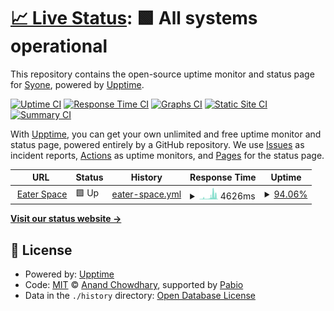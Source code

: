 # [📈 Live Status](https://demo.upptime.js.org): <!--live status--> **🟩 All systems operational**

This repository contains the open-source uptime monitor and status page for [Syone](https://demo.upptime.js.org), powered by [Upptime](https://github.com/upptime/upptime).

[![Uptime CI](https://github.com/Syone/uptime/workflows/Uptime%20CI/badge.svg)](https://github.com/Syone/uptime/actions?query=workflow%3A%22Uptime+CI%22)
[![Response Time CI](https://github.com/Syone/uptime/workflows/Response%20Time%20CI/badge.svg)](https://github.com/Syone/uptime/actions?query=workflow%3A%22Response+Time+CI%22)
[![Graphs CI](https://github.com/Syone/uptime/workflows/Graphs%20CI/badge.svg)](https://github.com/Syone/uptime/actions?query=workflow%3A%22Graphs+CI%22)
[![Static Site CI](https://github.com/Syone/uptime/workflows/Static%20Site%20CI/badge.svg)](https://github.com/Syone/uptime/actions?query=workflow%3A%22Static+Site+CI%22)
[![Summary CI](https://github.com/Syone/uptime/workflows/Summary%20CI/badge.svg)](https://github.com/Syone/uptime/actions?query=workflow%3A%22Summary+CI%22)

With [Upptime](https://upptime.js.org), you can get your own unlimited and free uptime monitor and status page, powered entirely by a GitHub repository. We use [Issues](https://github.com/Syone/uptime/issues) as incident reports, [Actions](https://github.com/Syone/uptime/actions) as uptime monitors, and [Pages](https://demo.upptime.js.org) for the status page.

<!--start: status pages-->
<!-- This summary is generated by Upptime (https://github.com/upptime/upptime) -->
<!-- Do not edit this manually, your changes will be overwritten -->
<!-- prettier-ignore -->
| URL | Status | History | Response Time | Uptime |
| --- | ------ | ------- | ------------- | ------ |
| <img alt="" src="https://icons.duckduckgo.com/ip3/eater.space.ico" height="13"> [Eater Space](https://eater.space) | 🟩 Up | [eater-space.yml](https://github.com/Syone/uptime/commits/HEAD/history/eater-space.yml) | <details><summary><img alt="Response time graph" src="./graphs/eater-space/response-time-week.png" height="20"> 4626ms</summary><br><a href="https://Syone.github.io/uptime/history/eater-space"><img alt="Response time 2542" src="https://img.shields.io/endpoint?url=https%3A%2F%2Fraw.githubusercontent.com%2FSyone%2Fuptime%2FHEAD%2Fapi%2Feater-space%2Fresponse-time.json"></a><br><a href="https://Syone.github.io/uptime/history/eater-space"><img alt="24-hour response time 778" src="https://img.shields.io/endpoint?url=https%3A%2F%2Fraw.githubusercontent.com%2FSyone%2Fuptime%2FHEAD%2Fapi%2Feater-space%2Fresponse-time-day.json"></a><br><a href="https://Syone.github.io/uptime/history/eater-space"><img alt="7-day response time 4626" src="https://img.shields.io/endpoint?url=https%3A%2F%2Fraw.githubusercontent.com%2FSyone%2Fuptime%2FHEAD%2Fapi%2Feater-space%2Fresponse-time-week.json"></a><br><a href="https://Syone.github.io/uptime/history/eater-space"><img alt="30-day response time 3445" src="https://img.shields.io/endpoint?url=https%3A%2F%2Fraw.githubusercontent.com%2FSyone%2Fuptime%2FHEAD%2Fapi%2Feater-space%2Fresponse-time-month.json"></a><br><a href="https://Syone.github.io/uptime/history/eater-space"><img alt="1-year response time 2542" src="https://img.shields.io/endpoint?url=https%3A%2F%2Fraw.githubusercontent.com%2FSyone%2Fuptime%2FHEAD%2Fapi%2Feater-space%2Fresponse-time-year.json"></a></details> | <details><summary><a href="https://Syone.github.io/uptime/history/eater-space">94.06%</a></summary><a href="https://Syone.github.io/uptime/history/eater-space"><img alt="All-time uptime 99.23%" src="https://img.shields.io/endpoint?url=https%3A%2F%2Fraw.githubusercontent.com%2FSyone%2Fuptime%2FHEAD%2Fapi%2Feater-space%2Fuptime.json"></a><br><a href="https://Syone.github.io/uptime/history/eater-space"><img alt="24-hour uptime 100.00%" src="https://img.shields.io/endpoint?url=https%3A%2F%2Fraw.githubusercontent.com%2FSyone%2Fuptime%2FHEAD%2Fapi%2Feater-space%2Fuptime-day.json"></a><br><a href="https://Syone.github.io/uptime/history/eater-space"><img alt="7-day uptime 94.06%" src="https://img.shields.io/endpoint?url=https%3A%2F%2Fraw.githubusercontent.com%2FSyone%2Fuptime%2FHEAD%2Fapi%2Feater-space%2Fuptime-week.json"></a><br><a href="https://Syone.github.io/uptime/history/eater-space"><img alt="30-day uptime 98.60%" src="https://img.shields.io/endpoint?url=https%3A%2F%2Fraw.githubusercontent.com%2FSyone%2Fuptime%2FHEAD%2Fapi%2Feater-space%2Fuptime-month.json"></a><br><a href="https://Syone.github.io/uptime/history/eater-space"><img alt="1-year uptime 99.23%" src="https://img.shields.io/endpoint?url=https%3A%2F%2Fraw.githubusercontent.com%2FSyone%2Fuptime%2FHEAD%2Fapi%2Feater-space%2Fuptime-year.json"></a></details>

<!--end: status pages-->

[**Visit our status website →**](https://demo.upptime.js.org)

## 📄 License

- Powered by: [Upptime](https://github.com/upptime/upptime)
- Code: [MIT](./LICENSE) © [Anand Chowdhary](https://anandchowdhary.com), supported by [Pabio](https://pabio.com)
- Data in the `./history` directory: [Open Database License](https://opendatacommons.org/licenses/odbl/1-0/)
